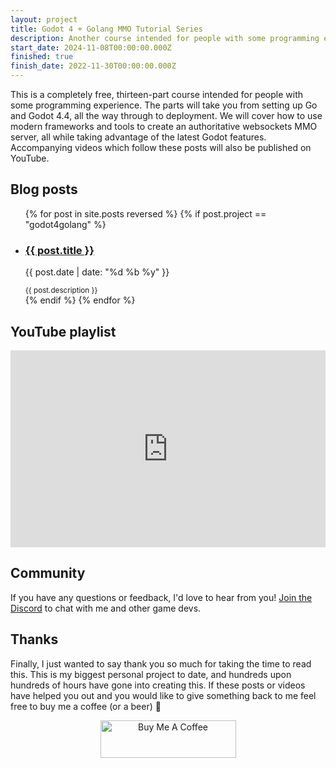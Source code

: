```yaml
---
layout: project
title: Godot 4 + Golang MMO Tutorial Series
description: Another course intended for people with some programming experience. This free course will show you how to use modern frameworks and tools to create an authoritative websockets MMO server, and take advantage of the latest Godot 4.4 features to deploy your game to the cloud. Accompanying videos which follow these posts are also on YouTube.
start_date: 2024-11-08T00:00:00.000Z
finished: true
finish_date: 2022-11-30T00:00:00.000Z
---
```

This is a completely free, thirteen-part course intended for people with some programming experience. The parts will take you from setting up Go and Godot 4.4, all the way through to deployment. We will cover how to use modern frameworks and tools to create an authoritative websockets MMO server, all while taking advantage of the latest Godot features. Accompanying videos which follow these posts will also be published on YouTube.

## Blog posts
<ul>
  {% for post in site.posts reversed %}
    {% if post.project == "godot4golang" %}
        <li class="no-bullet">
        <h3><a href="{{ post.url }}">{{ post.title }}</a></h3>
        <p class="timestamp">{{ post.date | date: "%d %b %y" }}</p>
        <small>{{ post.description }}</small>
        </li>
    {% endif %}
  {% endfor %}
</ul>

## YouTube playlist
<center>
<iframe style="max-width: 750px; width: 100%;" width="560" height="315" src="https://www.youtube.com/embed/videoseries?list=PLA1tuaTAYPbHAU2ISi_aMjSyZr-Ay7UTJ" title="YouTube video player" frameborder="0" allow="accelerometer; autoplay; clipboard-write; encrypted-media; gyroscope; picture-in-picture" allowfullscreen></iframe>
</center>

## Community
If you have any questions or feedback, I'd love to hear from you! [Join the Discord](https://discord.gg/tzUpXtTPRd) to chat with me and other game devs.

## Thanks
Finally, I just wanted to say thank you so much for taking the time to read this. This is my biggest personal project to date, and hundreds upon hundreds of hours have gone into creating this. If these posts or videos have helped you out and you would like to give something back to me feel free to buy me a coffee (or a beer) 🙂
<center><a href="https://www.buymeacoffee.com/tristanbatchler" target="_blank"><img src="https://cdn.buymeacoffee.com/buttons/v2/default-green.png" loading="lazy" alt="Buy Me A Coffee" style="height: 60px !important;width: 217px !important;" ></a></center>
